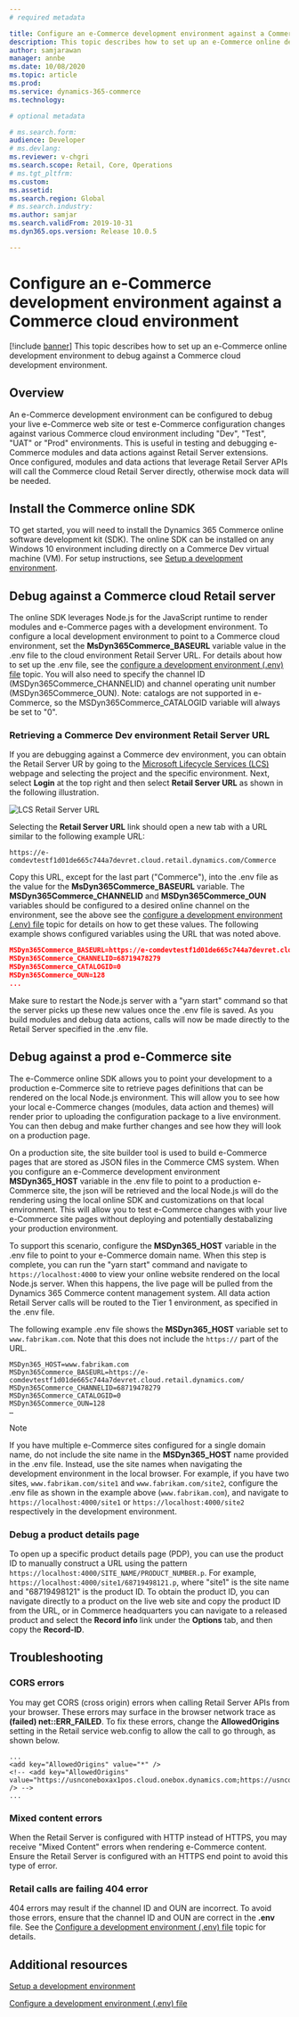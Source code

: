 ```yaml
---
# required metadata

title: Configure an e-Commerce development environment against a Commerce cloud environment
description: This topic describes how to set up an e-Commerce online development environment to debug against a Commerce cloud development environment.
author: samjarawan
manager: annbe
ms.date: 10/08/2020
ms.topic: article
ms.prod: 
ms.service: dynamics-365-commerce
ms.technology: 

# optional metadata

# ms.search.form: 
audience: Developer
# ms.devlang: 
ms.reviewer: v-chgri
ms.search.scope: Retail, Core, Operations
# ms.tgt_pltfrm: 
ms.custom: 
ms.assetid: 
ms.search.region: Global
# ms.search.industry: 
ms.author: samjar
ms.search.validFrom: 2019-10-31
ms.dyn365.ops.version: Release 10.0.5

---
```

# Configure an e-Commerce development environment against a Commerce cloud environment

[!include [banner](../includes/banner.md)]
This topic describes how to set up an e-Commerce online development environment to debug against a Commerce cloud development environment.

## Overview

An e-Commerce development environment can be configured to debug your live e-Commerce web site or test e-Commerce configuration changes against various Commerce cloud environment including "Dev", "Test", "UAT" or "Prod" environments. This is useful in testing and debugging e-Commerce modules and data actions against Retail Server extensions.  Once configured, modules and data actions that leverage Retail Server APIs will call the Commerce cloud Retail Server directly, otherwise mock data will be needed.

## Install the Commerce online SDK

TO get started, you will need to install the Dynamics 365 Commerce online software development kit (SDK).  The online SDK can be installed on any Windows 10 environment including directly on a Commerce Dev virtual machine (VM). For setup instructions, see [Setup a development environment](setup-dev-environment.md).

## Debug against a Commerce cloud Retail server

The online SDK leverages Node.js for the JavaScript runtime to render modules and e-Commerce pages with a development environment. To configure a local development environment to point to a Commerce cloud environment, set the **MsDyn365Commerce_BASEURL** variable value in the .env file to the cloud environment Retail Server URL. For details about how to set up the .env file, see the [configure a development environment (.env) file](configure-env-file.md) topic.  You will also need to specify the channel ID (MSDyn365Commerce_CHANNELID) and channel operating unit number (MSDyn365Commerce_OUN).  Note: catalogs are not supported in e-Commerce, so the MSDyn365Commerce_CATALOGID variable will always be set to "0".

### Retrieving a Commerce Dev environment Retail Server URL
If you are debugging against a Commerce dev environment, you can obtain the Retail Server UR by going to the [Microsoft Lifecycle Services (LCS)](https://lcs.dynamics.com/) webpage and selecting the project and the specific environment. Next, select **Login** at the top right and then select **Retail Server URL** as shown in the following illustration.

![LCS Retail Server URL](media/lcs-retail-server-url.png)

Selecting the **Retail Server URL** link should open a new tab with a URL similar to the following example URL: 

`https://e-comdevtestf1d01de665c744a7devret.cloud.retail.dynamics.com/Commerce`

Copy this URL, except for the last part ("Commerce"), into the .env file as the value for the **MsDyn365Commerce_BASEURL** variable. The **MSDyn365Commerce_CHANNELID** and **MSDyn365Commerce_OUN** variables should be configured to a desired online channel on the environment, see the above see the [configure a development environment (.env) file](configure-env-file.md) topic for details on how to get these values. The following example shows configured variables using the URL that was noted above.  

```json
MSDyn365Commerce_BASEURL=https://e-comdevtestf1d01de665c744a7devret.cloud.retail.dynamics.com/
MSDyn365Commerce_CHANNELID=68719478279
MSDyn365Commerce_CATALOGID=0
MSDyn365Commerce_OUN=128
...
```

Make sure to restart the Node.js server with a "yarn start" command so that the server picks up these new values once the .env file is saved. As you build modules and debug data actions, calls will now be made directly to the Retail Server specified in the .env file.

## Debug against a prod e-Commerce site

The e-Commerce online SDK allows you to point your development to a production e-Commerce site to retrieve pages definitions that can be rendered on the local Node.js environment.  This will allow you to see how your local e-Commerce changes (modules, data action and themes) will render prior to uploading the configuration package to a live environment.  You can then debug and make further changes and see how they will look on a production page.

On a production site, the site builder tool is used to build e-Commerce pages that are stored as JSON files in the Commerce CMS system.  When you configure an e-Commerce development environment **MSDyn365_HOST** variable in the .env file to point to a production e-Commerce site, the json will be retrieved and the local Node.js will do the rendering using the local online SDK and customizations on that local environment.  This will allow you to test e-Commerce changes with your live e-Commerce site pages without deploying and potentially destabalizing your production environment.  

To support this scenario, configure the **MSDyn365_HOST** variable in the .env file to point to your e-Commerce domain name. When this step is complete, you can run the "yarn start" command and navigate to `https://localhost:4000` to view your online website rendered on the local Node.js server. When this happens, the live page will be pulled from the Dynamics 365 Commerce content management system. All data action Retail Server calls will be routed to the Tier 1 environment, as specified in the .env file.

The following example .env file shows the **MSDyn365_HOST** variable set to `www.fabrikam.com`. Note that this does not include the `https://` part of the URL.

```text
MSDyn365_HOST=www.fabrikam.com
MSDyn365Commerce_BASEURL=https://e-comdevtestf1d01de665c744a7devret.cloud.retail.dynamics.com/
MSDyn365Commerce_CHANNELID=68719478279
MSDyn365Commerce_CATALOGID=0
MSDyn365Commerce_OUN=128
…
```

> [!NOTE]
> If you have multiple e-Commerce sites configured for a single domain name, do not include the site name in the **MSDyn365_HOST** name provided in the .env file. Instead, use the site names when navigating the development environment in the local browser. For example, if you have two sites, `www.fabrikam.com/site1` and `www.fabrikam.com/site2`, configure the .env file as shown in the example above (`www.fabrikam.com`), and navigate to `https://localhost:4000/site1` or `https://localhost:4000/site2` respectively in the development environment.

### Debug a product details page

To open up a specific product details page (PDP), you can use the product ID to manually construct a URL using the pattern `https://localhost:4000/SITE_NAME/PRODUCT_NUMBER.p`. For example, `https://localhost:4000/site1/68719498121.p`, where "site1" is the site name and "68719498121" is the product ID. To obtain the product ID, you can navigate directly to a product on the live web site and copy the product ID from the URL, or in Commerce headquarters you can navigate to a released product and select the **Record info** link under the **Options** tab, and then copy the **Record-ID**.

## Troubleshooting

### CORS errors

You may get CORS (cross origin) errors when calling Retail Server APIs from your browser. These errors may surface in the browser network trace as **(failed) net::ERR_FAILED**. To fix these errors, change the **AllowedOrigins** setting in the Retail service web.config to allow the call to go through, as shown below.

```
...
<add key="AllowedOrigins" value="*" />
<!-- <add key="AllowedOrigins" value="https://usnconeboxax1pos.cloud.onebox.dynamics.com;https://usnconeboxax1ecom.cloud.onebox.dynamics.com" /> -->
...
```

### Mixed content errors
When the Retail Server is configured with HTTP instead of HTTPS, you may receive "Mixed Content" errors when rendering e-Commerce content. Ensure the Retail Server is configured with an HTTPS end point to avoid this type of error.

### Retail calls are failing 404 error
404 errors may result if the channel ID and OUN are incorrect. To avoid those errors, ensure that the channel ID and OUN are correct in the **.env** file. See the [Configure a development environment (.env) file](configure-env-file.md) topic for details.


## Additional resources

[Setup a development environment](setup-dev-environment.md)

[Configure a development environment (.env) file](configure-env-file.md)
